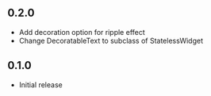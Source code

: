## 0.2.0

- Add decoration option for ripple effect
- Change DecoratableText to subclass of StatelessWidget

## 0.1.0

- Initial release
